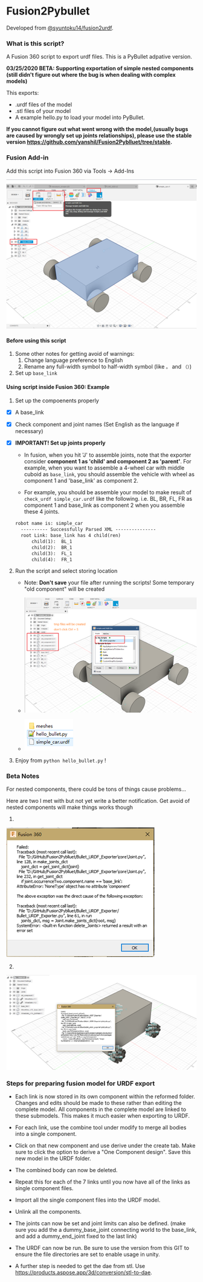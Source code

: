 # Fusion2Pybullet

Developed from [@syuntoku14/fusion2urdf](https://github.com/syuntoku14/fusion2urdf). 

### What is this script?

A Fusion 360 script to export urdf files. This is a PyBullet adpative version. 

**03/25/2020 BETA: Supporting exportation of  simple nested components (still didn't figure out where the bug is when dealing with complex models)**

This exports:

* .urdf files of the model
* .stl files of your model
* A example hello.py to load your model into PyBullet.

**If you cannot figure out what went wrong with the model,(usually bugs are caused by wrongly set up joints relationships), please  use the stable version https://github.com/yanshil/Fusion2Pyblluet/tree/stable.**

### Fusion Add-in
Add this script into Fusion 360 via Tools -> Add-Ins

![](https://github.com/yanshil/fusion2urdf/blob/images/addin.png)

#### Before using this script

1. Some other notes for getting avoid of warnings: 
   1. Change language preference to English
   2. Rename any full-width symbol to half-width symbol (like `。` and `（）`)
2. Set up `base_link`

#### Using script inside Fusion 360: Example

1. Set up the compoenents properly

- [x] A base_link

- [x] Check component and joint names (Set English as the language if necessary)

- [x] **IMPORTANT! Set up joints properly**
	
	* In fusion, when you hit 'J' to assemble joints, note that the exporter consider **component 1 as 'child' and component 2 as 'parent'**. For example, when you want to assemble a 4-wheel car with middle cuboid as `base_link`, you should assemble the vehicle with wheel as component 1 and 'base_link' as component 2.

	* For example, you should be assemble your model to make result of `check_urdf simple_car.urdf`  like the following. i.e. BL, BR, FL, FR as component 1 and base_link as component 2 when you assemble these 4 joints.
	```
    robot name is: simple_car
	  ---------- Successfully Parsed XML ---------------
	  root Link: base_link has 4 child(ren)
	      child(1):  BL_1
	      child(2):  BR_1
	      child(3):  FL_1
	      child(4):  FR_1
	```

2. Run the script and select storing location
   * Note: **Don't save** your file after running the scripts! Some temporary "old component" will be created
   
   * ![](https://github.com/yanshil/fusion2urdf/blob/images/2.png)
   
   * ![](https://github.com/yanshil/fusion2urdf/blob/images/files.png)
   
3. Enjoy from `python hello_bullet.py` !



### Beta Notes

For nested components, there could be tons of things cause problems... 

Here are two I met with but not yet write a better notification. Get avoid of nested components will make things works though

1. 

![](./Errors/1.PNG)

2. 

![](./Errors/2.PNG)

### Steps for preparing fusion model for URDF export

* Each link is now stored in its own component within the reformed folder. Changes and edits should be made to these rather than editing the complete model. All components in the complete model are linked to these submodels. This makes it much easier when exporting to URDF.

* For each link, use the combine tool under modify to merge all bodies into a single component.

* Click on that new component and use derive under the create tab. Make sure to click the option to derive a "One Component design". Save this new model in the URDF folder.

* The combined body can now be deleted.

* Repeat this for each of the 7 links until you now have all of the links as single component files.

* Import all the single component files into the URDF model. 

* Unlink all the components.

* The joints can now be set and joint limits can also be defined. (make sure you add the a dummy_base_joint connecting world to the base_link, and add a dummy_end_joint fixed to the last link)

* The URDF can now be run. Be sure to use the version from this GIT to ensure the file directories are set to enable usage in unity.

* A further step is needed to get the dae from stl. Use https://products.aspose.app/3d/conversion/stl-to-dae.
